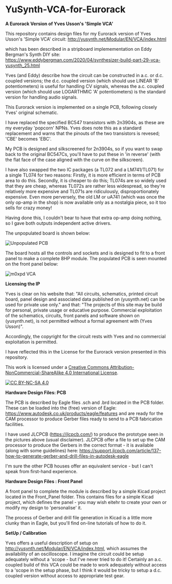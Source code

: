 # YuSynth-VCA-for-Eurorack

**A Eurorack Version of Yves Usson's 'Simple VCA'**

This repository contains design files for my Eurorack version of Yves Usson's 'Simple VCA' circuit:
http://yusynth.net/Modular/EN/VCA/index.html

which has been described in a stripboard implemementation on Eddy Bergman's Synth DIY site:
https://www.eddybergman.com/2020/04/synthesizer-build-part-29-vca-yusynth_25.html

Yves (and Eddy) describe how the circuit can be constructed in a.c. or d.c. coupled versions; the d.c. coupled version (which should use LINEAR 'B'
potentiometers) is useful for handling CV signals, whereas the a.c. coupled version (which should use LOGARTHMIC 'A' potentiometers) is the standard
version for handling audio signals.

This Eurorack version is implemented on a single PCB, following closely Yves' original schematic. 

I have replaced the specified BC547 transistors with 2n3904s, as these are my everyday 'popcorn' NPNs. Yves does note this as a standard replacement 
and warns that the pinouts of the two transistors is revesed; 'CBE' becomes 'EBC'. 

My PCB is designed and silkscreened for 2n3904s, so if you want to swap back to the original BC547Cs, you'll have to put these in 'in reverse' 
(with the flat face of the case aligned with the curve on the silkscreen).

I have also swapped the two IC packages (a TL072 and a LM741/TL071) for a single TL074 for two reasons:
Firstly, it is more efficient in terms of PCB area to do this.
Secondly, it is cheaper to do this; TL074s are so widely used that they are cheap, whereas TL072s are rather less widespread, so they're relatively 
more expensive and TL071s are ridiculously, disproportionately expensive. Even more perversely, the old LM or uA741 (which was once the only op-amp 
in the shop) is now available only as a nostalgia piece, so it too sells for crazy money!

Having done this, I couldn't bear to have that extra op-amp doing nothing, so I gave both outputs independent active drivers.

The unpopulated board is shown below:

![Unpopulated PCB](https://user-images.githubusercontent.com/3152962/232078671-f9c0ce15-e9e0-4985-b357-16a027e5c78b.png)

The board hosts all the controls and sockets and is designed to fit to a front panel to make a complete 8HP module. 
The populated PCB is seen mounted on the front panel below:

![m0xpd VCA](https://user-images.githubusercontent.com/3152962/232079387-0153d039-fb5f-40cc-bcfa-8a5471c5c308.png)

**Licensing the IP**

Yves is clear on his website that:
"All circuits, schematics, printed circuit board, panel design and associated data published on (yusynth.net) can be used for private use only." 
and that:
"The projects of this site may be build for personal, private usage or educative purpose. Commercial exploitation of the schematics, circuits, front panels and software shown on (yusynth.net), is not permitted without a formal agreement with (Yves Usson)".

Accordingly, the copyright for the circuit rests with Yves and no commercial exploitation is permitted.

I have reflected this in the License for the Eurorack version presented in this repository.



This work is licensed under a
[Creative Commons Attribution-NonCommercial-ShareAlike 4.0 International License][cc-by-nc-sa].

[![CC BY-NC-SA 4.0][cc-by-nc-sa-image]][cc-by-nc-sa]

[cc-by-nc-sa]: http://creativecommons.org/licenses/by-nc-sa/4.0/
[cc-by-nc-sa-image]: https://licensebuttons.net/l/by-nc-sa/4.0/88x31.png
[cc-by-nc-sa-shield]: https://img.shields.io/badge/License-CC%20BY--NC--SA%204.0-lightgrey.svg

**Hardware Design Files: PCB**

The PCB is described by Eagle files .sch and .brd located in the PCB folder. These can be loaded into the (free) version of Eagle:
https://www.autodesk.co.uk/products/eagle/features
and are ready for the CAM processor to produce Gerber files ready to send to a PCB fabrication facilities. 

I have used JLCPCB (https://jlcpcb.com/) to produce the prototype seen in the pictures above (usual disclaimer). 
JLCPCB offer a file to set up the CAM processor to produce the Gerbers in the correct format - it is available (along with some guidelines) here:
https://support.jlcpcb.com/article/137-how-to-generate-gerber-and-drill-files-in-autodesk-eagle

I'm sure the other PCB houses offer an equivalent service - but I can't speak from first-hand experience.

**Hardware Design Files : Front Panel**

A front panel to complete the module is described by a simple Kicad project located in the Front_Panel folder. This contains files for a simple Kicad project, which defines the panel - you may wish eitehr to create your own or modify my design to 'personalise' it.

The process of Gerber and drill file generation in Kicad is a little more clunky than in Eagle, but you'll find on-line tutorials of how to do it.

**SetUp / Calibration**

Yves offers a useful description of setup on http://yusynth.net/Modular/EN/VCA/index.html, which assumes the availability of an oscilloscope. 
I imagine the circuit could be setup adequately without a 'scope - but I've never tried to do it! Certainly an a.c. coupled build of this VCA
could be made to work adequately without access to a 'scope in the setup phase, but I think it would be tricky to setup a d.c. coupled version without access 
to appropriate test gear.

